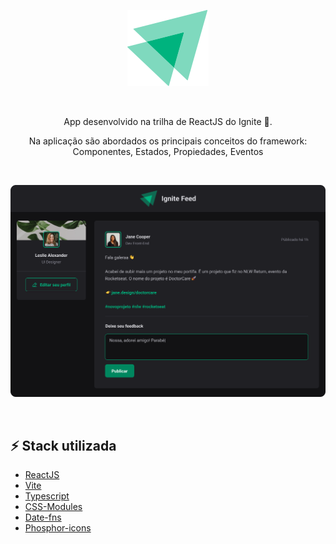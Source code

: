 <p align='center'>
  <img alt="ignite feed logo" src="public/ignite-logo.svg" />
</p>
<br />

<p align='center'>
   App desenvolvido na trilha de ReactJS do Ignite 🚀.
</p>
<p align='center'>
  Na aplicação são abordados os principais conceitos do framework: Componentes, Estados, Propiedades, Eventos 
</p>

<br />

<p align='center'>
  <img alt="ignite-feed" src="igfeed.png" />
</p>

<br />

## ⚡ Stack utilizada

- [ReactJS](https://pt-br.reactjs.org/)
- [Vite](https://vitejs.dev/)
- [Typescript](https://www.typescriptlang.org)
- [CSS-Modules](https://github.com/css-modules/css-modules)
- [Date-fns](https://date-fns.org/)
- [Phosphor-icons](https://phosphoricons.com/)
